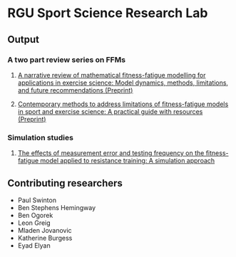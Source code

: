 # RGU Sport Science Research Lab

## Output

### A two part review series on FFMs

1. [A narrative review of mathematical fitness-fatigue modelling for applications in exercise science: Model dynamics, methods, limitations, and future recommendations (Preprint)](https://osf.io/preprints/sportrxiv/ap75j/)

2. [Contemporary methods to address limitations of fitness-fatigue models in sport and exercise science: A practical guide with resources (Preprint)]()

### Simulation studies

1. [The effects of measurement error and testing frequency on the fitness-fatigue model applied to resistance training: A simulation approach](https://journals.sagepub.com/doi/full/10.1177/1747954119887721)

## Contributing researchers
* Paul Swinton
* Ben Stephens Hemingway
* Ben Ogorek
* Leon Greig
* Mladen Jovanovic
* Katherine Burgess
* Eyad Elyan